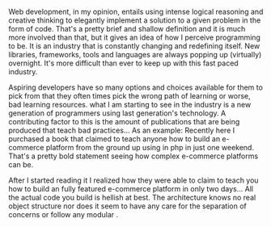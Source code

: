 Web development, in my opinion, entails using intense logical reasoning and creative thinking to elegantly implement a solution to a given problem in the form of code. That's a pretty brief and shallow definition and it is much more involved than that, but it gives an idea of how I perceive programming to be. It is an industry that is constantly changing and redefining itself. New libraries, frameworks, tools and languages are always popping up (virtually) overnight. It's more difficult than ever to keep up with this fast paced industry. 

Aspiring developers have so many options and choices available for them to pick from that they often times pick the wrong path of learning or worse, bad learning resources. what I am starting to see in the industry is a new generation of programmers using last generation's technology. A contributing factor to this is the amount of publications that are being produced that teach bad practices... As an example: Recently here I purchased a book that claimed to teach anyone how to build an e-commerce platform from the ground up using in php in just one weekend. That's a pretty bold statement seeing how complex e-commerce platforms can be. 
 
After I started reading it I realized how they were able to claim to teach you how to build an fully featured e-commerce platform in only two days... All the actual code you build is hellish at best. The architecture knows no real object structure nor does it seem to have any care for the separation of concerns or follow any modular .